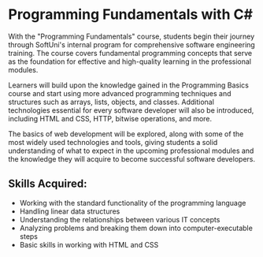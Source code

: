 # Programming Fundamentals with C#

With the "Programming Fundamentals" course, students begin their journey through SoftUni's internal program for comprehensive software engineering training. The course covers fundamental programming concepts that serve as the foundation for effective and high-quality learning in the professional modules.

Learners will build upon the knowledge gained in the Programming Basics course and start using more advanced programming techniques and structures such as arrays, lists, objects, and classes. Additional technologies essential for every software developer will also be introduced, including HTML and CSS, HTTP, bitwise operations, and more.

The basics of web development will be explored, along with some of the most widely used technologies and tools, giving students a solid understanding of what to expect in the upcoming professional modules and the knowledge they will acquire to become successful software developers.
## Skills Acquired:
- Working with the standard functionality of the programming language
- Handling linear data structures
- Understanding the relationships between various IT concepts
- Analyzing problems and breaking them down into computer-executable steps
- Basic skills in working with HTML and CSS
